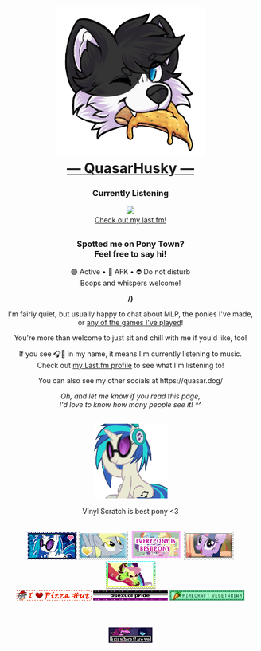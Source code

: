 <div align="center">
  <h1>
    <a href="https://quasar.dog">
      <img src="https://github.com/QuasarHusky/QuasarHusky/blob/main/Assets/quasar-pizza.png" style="width: 300px;"><br>
      ― QuasarHusky ―
    </a>
  </h1>
</div>

<h3 align="center">Currently Listening</h3>
<div align="center">
  <a href="https://quasar.dog/lastfm">
    <img src="https://api.quasarhusky.uk/widget/now-playing-img?b">
  </a>
</div>
<div align="center">
  <a href="https://quasar.dog/lastfm">Check out my last.fm!</a>
</div>

<h2></h2>

<h3 align="center">Spotted me on Pony Town?<br>Feel free to say hi!</h3>
<p align="center">🟢 Active • 🌙 AFK • ⛔ Do not disturb<br>Boops and whispers welcome!</p>
<p align="center"><b>/)</b></p>
<p align="center">I'm fairly quiet, but usually happy to chat about MLP, the ponies I've made, or <a href="https://quasar.dog/steam">any of the games I've played</a>!</p>
<p align="center">You're more than welcome to just sit and chill with me if you'd like, too!</p>
<p align="center">If you see 🎧🎵 in my name, it means I'm currently listening to music.<br>Check out <a href="https://quasar.dog/lastfm">my Last.fm profile</a> to see what I'm listening to!</p>
<p align="center">You can also see my other socials at https://quasar.dog/</p>
<p align="center"><i>Oh, and let me know if you read this page,<br>I'd love to know how many people see it! ^^</i></p>

<h2></h2>

<div align="center">
  <img src="https://github.com/QuasarHusky/QuasarHusky/blob/main/Assets/vinyl-bop.gif" style="width: 150px;">
</div>
<p align="center">Vinyl Scratch is best pony &lt;3</p>

<h2></h2>

<div align="center">
  <img src="https://github.com/QuasarHusky/QuasarHusky/blob/main/Assets/Stamps/vinyl-scratch.png">
  <img src="https://github.com/QuasarHusky/QuasarHusky/blob/main/Assets/Stamps/derpy.png">
  <img src="https://github.com/QuasarHusky/QuasarHusky/blob/main/Assets/Stamps/everypony-best-pony.gif">
  <img src="https://github.com/QuasarHusky/QuasarHusky/blob/main/Assets/Stamps/mlp-mane-six.gif">
  <img src="https://github.com/QuasarHusky/QuasarHusky/blob/main/Assets/Stamps/antonymph.gif">
</div>

<div align="center">
  <img src="https://github.com/QuasarHusky/QuasarHusky/blob/main/Assets/Blinkies/i-heart-pizza-hut.gif">
  <img src="https://github.com/QuasarHusky/QuasarHusky/blob/main/Assets/Blinkies/asexual-pride.gif">
  <img src="https://github.com/QuasarHusky/QuasarHusky/blob/main/Assets/Blinkies/minecraft-vegetarian.gif">
</div>

<div align="center">
  <br><br><br>
  <img src="https://github.com/QuasarHusky/QuasarHusky/blob/main/Assets/Buttons/kris-where-tf-are-we.png">
</div>
